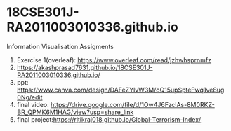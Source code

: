 # 18CSE301J-RA2011003010336.github.io
Information Visualisation Assigments
 1. Exercise 1(overleaf): https://www.overleaf.com/read/jzhwhsprnmfz
 2. https://akashprasad7631.github.io/18CSE301J-RA2011003010336.github.io/
 3. ppt: https://www.canva.com/design/DAFeZYlvW3M/oQ15upSpteFwq1ve8ug0Ng/edit
 4. final video: https://drive.google.com/file/d/1Ow4J6FzclAs-8M0RKZ-BR_QPMK6M1HAG/view?usp=share_link
 5. final project:https://ritikraj018.github.io/Global-Terrorism-Index/
